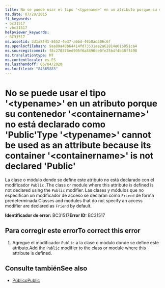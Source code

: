 ```yaml
---
title: No se puede usar el tipo '<typename>' en un atributo porque su contenedor '<containername>' no está declarado como 'Public'
ms.date: 07/20/2015
f1_keywords:
- bc31517
- vbc31517
helpviewer_keywords:
- BC31517
ms.assetid: 3d1a8f41-8652-4e37-a6bd-40b0ad306c6f
ms.openlocfilehash: 9aa80a48b64414fd73531ae2a62814e016051ca4
ms.sourcegitcommit: f8c270376ed905f6a8896ce0fe25b4f4b38ff498
ms.translationtype: MT
ms.contentlocale: es-ES
ms.lasthandoff: 06/04/2020
ms.locfileid: "84365883"
---
```

# <a name="type-typename-cannot-be-used-as-an-attribute-because-its-container-containername-is-not-declared-public"></a><span data-ttu-id="ca7c3-102">No se puede usar el tipo '\<typename>' en un atributo porque su contenedor '\<containername>' no está declarado como 'Public'</span><span class="sxs-lookup"><span data-stu-id="ca7c3-102">Type '\<typename>' cannot be used as an attribute because its container '\<containername>' is not declared 'Public'</span></span>
<span data-ttu-id="ca7c3-103">La clase o módulo donde se define este atributo no está declarado con el modificador `Public` .</span><span class="sxs-lookup"><span data-stu-id="ca7c3-103">The class or module where this attribute is defined is not declared using the `Public` modifier.</span></span> <span data-ttu-id="ca7c3-104">Las clases y módulos que no especifican un modificador de acceso se declaran como `Friend` de forma predeterminada.</span><span class="sxs-lookup"><span data-stu-id="ca7c3-104">Classes and modules that do not specify an access modifier are declared as `Friend` by default.</span></span>  
  
 <span data-ttu-id="ca7c3-105">**Identificador de error:** BC31517</span><span class="sxs-lookup"><span data-stu-id="ca7c3-105">**Error ID:** BC31517</span></span>  
  
## <a name="to-correct-this-error"></a><span data-ttu-id="ca7c3-106">Para corregir este error</span><span class="sxs-lookup"><span data-stu-id="ca7c3-106">To correct this error</span></span>  
  
1. <span data-ttu-id="ca7c3-107">Agregue el modificador `Public` a la clase o módulo donde se define este atributo.</span><span class="sxs-lookup"><span data-stu-id="ca7c3-107">Add the `Public` modifier to the class or module where this attribute is defined.</span></span>  
  
## <a name="see-also"></a><span data-ttu-id="ca7c3-108">Consulte también</span><span class="sxs-lookup"><span data-stu-id="ca7c3-108">See also</span></span>

- [<span data-ttu-id="ca7c3-109">Público</span><span class="sxs-lookup"><span data-stu-id="ca7c3-109">Public</span></span>](../language-reference/modifiers/public.md)
